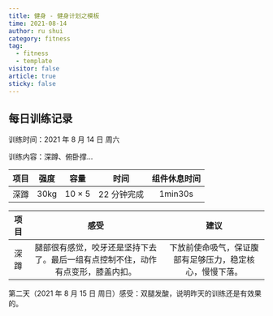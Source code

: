 ```yaml
---
title: 健身 - 健身计划之模板
time: 2021-08-14
author: ru shui
category: fitness
tag:
  - fitness
  - template
visitor: false
article: true
sticky: false
---
```


## 每日训练记录

训练时间：2021 年 8 月 14 日 周六

训练内容：深蹲、俯卧撑...

| 项目 | 强度 |  容量  |    时间     | 组件休息时间 |
| :--: | :--: | :----: | :---------: | :----------: |
| 深蹲 | 30kg | 10 × 5 | 22 分钟完成 |   1min30s    |

| 项目 |                                       感受                                       |                           建议                           |
| :--: | :------------------------------------------------------------------------------: | :------------------------------------------------------: |
| 深蹲 | 腿部很有感觉，咬牙还是坚持下去了。最后一组有点控制不住，动作有点变形，膝盖内扣。 | 下放前使命吸气，保证腹部有足够压力，稳定核心，慢慢下落。 |

第二天（2021 年 8 月 15 日 周日）感受：双腿发酸，说明昨天的训练还是有效果的。
